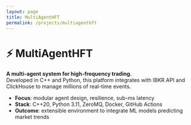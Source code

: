 ```yaml
---
layout: page
title: MultiAgentHFT
permalink: /projects/multiagenthft
---
```


# ⚡ MultiAgentHFT

**A multi-agent system for high-frequency trading.**  
Developed in C++ and Python, this platform integrates with IBKR API and ClickHouse to manage millions of real-time events.

- **Focus**: modular agent design, resilience, sub-ms latency  
- **Stack**: C++20, Python 3.11, ZeroMQ, Docker, GitHub Actions  
- **Outcome**: extensible environment to integrate ML models predicting market trends
